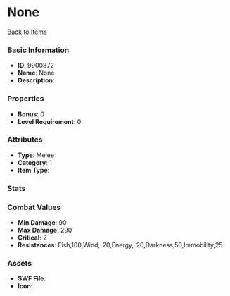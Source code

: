 # None



[Back to Items](../items.md)

### Basic Information

- **ID**: 9900872
- **Name**: None
- **Description**: 

### Properties

- **Bonus**: 0
- **Level Requirement**: 0

### Attributes

- **Type**: Melee
- **Category**: 1
- **Item Type**: 

### Stats


### Combat Values

- **Min Damage**: 90
- **Max Damage**: 290
- **Critical**: 2
- **Resistances**: Fish,100,Wind,-20,Energy,-20,Darkness,50,Immobility,25

### Assets

- **SWF File**: 
- **Icon**: 

